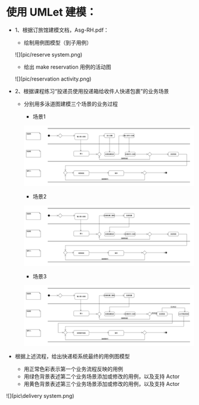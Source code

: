 # 使用 **UMLet** 建模：

- 1、根据订旅馆建模文档，Asg-RH.pdf：

  - 绘制用例图模型（到子用例）

  ![](pic/reserve system.png)

  - 给出 make reservation 用例的活动图

  ![](pic/reservation activity.png)

- 2、根据课程练习“投递员使用投递箱给收件人快递包裹”的业务场景

  - 分别用多泳道图建模三个场景的业务过程

    - 场景1

    ![](pic\delivery_1.png)

    - 场景2

    ![](pic\delivery_2.png)

    - 场景3

    ![](pic\delivery_3.png)

- 根据上述流程，给出快递柜系统最终的用例图模型
  - 用正常色彩表示第一个业务流程反映的用例
  - 用绿色背景表述第二个业务场景添加或修改的用例，以及支持 Actor
  - 用黄色背景表述第三个业务场景添加或修改的用例，以及支持 Actor

![](pic\delivery system.png)

 